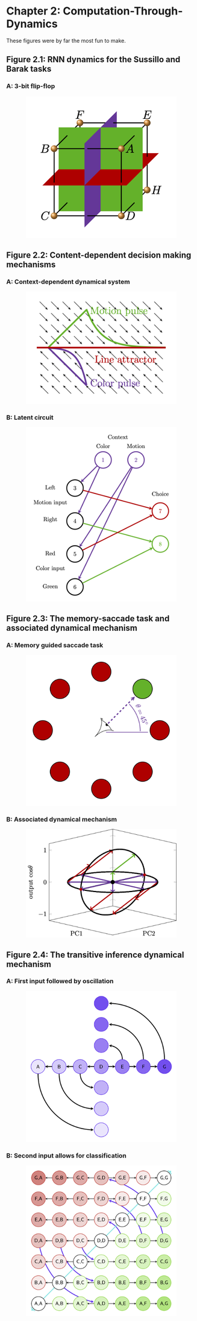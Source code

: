 # Chapter 2: Computation-Through-Dynamics
These figures were by far the most fun to make.

## Figure 2.1: RNN dynamics for the Sussillo and Barak tasks
### A: 3-bit flip-flop

<div align="center">
<img src="https://github.com/keith-murray/tikz-thesis-figures/blob/main/Chapter%202/Figure%202.1/Figure_2_1_A.png" alt="flip_flop" width="400"></img>
</div>

## Figure 2.2: Content-dependent decision making mechanisms

### A: Context-dependent dynamical system

<div align="center">
<img src="https://github.com/keith-murray/tikz-thesis-figures/blob/main/Chapter%202/Figure%202.2/A/Figure_2_2_A.png" alt="context_dependent" width="400"></img>
</div>

### B: Latent circuit

<div align="center">
<img src="https://github.com/keith-murray/tikz-thesis-figures/blob/main/Chapter%202/Figure%202.2/B/Figure_2_B.png" alt="latent_circuit" width="400"></img>
</div>

## Figure 2.3: The memory-saccade task and associated dynamical mechanism

### A: Memory guided saccade task

<div align="center">
<img src="https://github.com/keith-murray/tikz-thesis-figures/blob/main/Chapter%202/Figure%202.3/A/Figure_2_3_A.png" alt="saccade_task" width="400"></img>
</div>

### B: Associated dynamical mechanism

<div align="center">
<img src="https://github.com/keith-murray/tikz-thesis-figures/blob/main/Chapter%202/Figure%202.3/B/Figure_2_3_B.png" alt="dynamical_mechanism" width="400"></img>
</div>

## Figure 2.4: The transitive inference dynamical mechanism

### A: First input followed by oscillation

<div align="center">
<img src="https://github.com/keith-murray/tikz-thesis-figures/blob/main/Chapter%202/Figure%202.4/A/Figure_2_4_A.png" alt="first_input" width="400"></img>
</div>

### B: Second input allows for classification

<div align="center">
<img src="https://github.com/keith-murray/tikz-thesis-figures/blob/main/Chapter%202/Figure%202.4/B/Figure_2_4_B.png" alt="second_input" width="400"></img>
</div>
